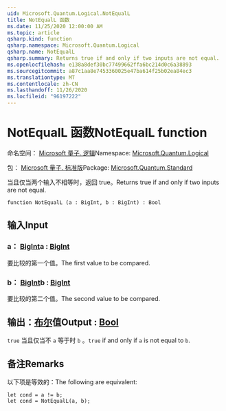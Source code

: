 ```yaml
---
uid: Microsoft.Quantum.Logical.NotEqualL
title: NotEqualL 函数
ms.date: 11/25/2020 12:00:00 AM
ms.topic: article
qsharp.kind: function
qsharp.namespace: Microsoft.Quantum.Logical
qsharp.name: NotEqualL
qsharp.summary: Returns true if and only if two inputs are not equal.
ms.openlocfilehash: e138a8def30bc77499662ffa6bc214d0c6a38893
ms.sourcegitcommit: a87c1aa8e7453360025e47ba614f25b02ea84ec3
ms.translationtype: MT
ms.contentlocale: zh-CN
ms.lasthandoff: 11/26/2020
ms.locfileid: "96197222"
---
```

# <a name="notequall-function"></a><span data-ttu-id="75892-102">NotEqualL 函数</span><span class="sxs-lookup"><span data-stu-id="75892-102">NotEqualL function</span></span>

<span data-ttu-id="75892-103">命名空间： [Microsoft 量子. 逻辑](xref:Microsoft.Quantum.Logical)</span><span class="sxs-lookup"><span data-stu-id="75892-103">Namespace: [Microsoft.Quantum.Logical](xref:Microsoft.Quantum.Logical)</span></span>

<span data-ttu-id="75892-104">包： [Microsoft 量子. 标准版](https://nuget.org/packages/Microsoft.Quantum.Standard)</span><span class="sxs-lookup"><span data-stu-id="75892-104">Package: [Microsoft.Quantum.Standard](https://nuget.org/packages/Microsoft.Quantum.Standard)</span></span>


<span data-ttu-id="75892-105">当且仅当两个输入不相等时，返回 true。</span><span class="sxs-lookup"><span data-stu-id="75892-105">Returns true if and only if two inputs are not equal.</span></span>

```qsharp
function NotEqualL (a : BigInt, b : BigInt) : Bool
```


## <a name="input"></a><span data-ttu-id="75892-106">输入</span><span class="sxs-lookup"><span data-stu-id="75892-106">Input</span></span>

### <a name="a--bigint"></a><span data-ttu-id="75892-107">a： [BigInt](xref:microsoft.quantum.lang-ref.bigint)</span><span class="sxs-lookup"><span data-stu-id="75892-107">a : [BigInt](xref:microsoft.quantum.lang-ref.bigint)</span></span>

<span data-ttu-id="75892-108">要比较的第一个值。</span><span class="sxs-lookup"><span data-stu-id="75892-108">The first value to be compared.</span></span>


### <a name="b--bigint"></a><span data-ttu-id="75892-109">b： [BigInt](xref:microsoft.quantum.lang-ref.bigint)</span><span class="sxs-lookup"><span data-stu-id="75892-109">b : [BigInt](xref:microsoft.quantum.lang-ref.bigint)</span></span>

<span data-ttu-id="75892-110">要比较的第二个值。</span><span class="sxs-lookup"><span data-stu-id="75892-110">The second value to be compared.</span></span>



## <a name="output--bool"></a><span data-ttu-id="75892-111">输出：[布尔](xref:microsoft.quantum.lang-ref.bool)值</span><span class="sxs-lookup"><span data-stu-id="75892-111">Output : [Bool](xref:microsoft.quantum.lang-ref.bool)</span></span>

<span data-ttu-id="75892-112">`true` 当且仅当不 `a` 等于时 `b` 。</span><span class="sxs-lookup"><span data-stu-id="75892-112">`true` if and only if `a` is not equal to `b`.</span></span>

## <a name="remarks"></a><span data-ttu-id="75892-113">备注</span><span class="sxs-lookup"><span data-stu-id="75892-113">Remarks</span></span>

<span data-ttu-id="75892-114">以下项是等效的：</span><span class="sxs-lookup"><span data-stu-id="75892-114">The following are equivalent:</span></span>

```Q#
let cond = a != b;
let cond = NotEqualL(a, b);
```